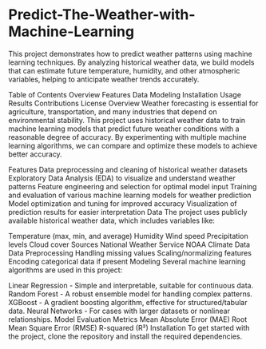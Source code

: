 # Predict-The-Weather-with-Machine-Learning
This project demonstrates how to predict weather patterns using machine learning techniques. By analyzing historical weather data, we build models that can estimate future temperature, humidity, and other atmospheric variables, helping to anticipate weather trends accurately.

Table of Contents
Overview
Features
Data
Modeling
Installation
Usage
Results
Contributions
License
Overview
Weather forecasting is essential for agriculture, transportation, and many industries that depend on environmental stability. This project uses historical weather data to train machine learning models that predict future weather conditions with a reasonable degree of accuracy. By experimenting with multiple machine learning algorithms, we can compare and optimize these models to achieve better accuracy.

Features
Data preprocessing and cleaning of historical weather datasets
Exploratory Data Analysis (EDA) to visualize and understand weather patterns
Feature engineering and selection for optimal model input
Training and evaluation of various machine learning models for weather prediction
Model optimization and tuning for improved accuracy
Visualization of prediction results for easier interpretation
Data
The project uses publicly available historical weather data, which includes variables like:

Temperature (max, min, and average)
Humidity
Wind speed
Precipitation levels
Cloud cover
Sources
National Weather Service
NOAA Climate Data
Data Preprocessing
Handling missing values
Scaling/normalizing features
Encoding categorical data if present
Modeling
Several machine learning algorithms are used in this project:

Linear Regression - Simple and interpretable, suitable for continuous data.
Random Forest - A robust ensemble model for handling complex patterns.
XGBoost - A gradient boosting algorithm, effective for structured/tabular data.
Neural Networks - For cases with larger datasets or nonlinear relationships.
Model Evaluation Metrics
Mean Absolute Error (MAE)
Root Mean Square Error (RMSE)
R-squared (R²)
Installation
To get started with the project, clone the repository and install the required dependencies.




